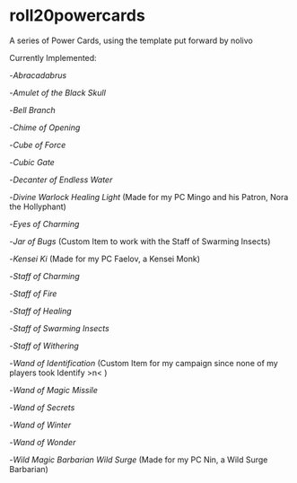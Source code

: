 # roll20powercards
A series of Power Cards, using the template put forward by nolivo

Currently Implemented:

-_Abracadabrus_

-_Amulet of the Black Skull_

-_Bell Branch_

-_Chime of Opening_

-_Cube of Force_

-_Cubic Gate_

-_Decanter of Endless Water_

-_Divine Warlock Healing Light_ (Made for my PC Mingo and his Patron, Nora the Hollyphant)

-_Eyes of Charming_

-_Jar of Bugs_ (Custom Item to work with the Staff of Swarming Insects)

-_Kensei Ki_ (Made for my PC Faelov, a Kensei Monk)

-_Staff of Charming_

-_Staff of Fire_

-_Staff of Healing_

-_Staff of Swarming Insects_

-_Staff of Withering_

-_Wand of Identification_ (Custom Item for my campaign since none of my players took Identify >n< )

-_Wand of Magic Missile_

-_Wand of Secrets_

-_Wand of Winter_

-_Wand of Wonder_

-_Wild Magic Barbarian Wild Surge_ (Made for my PC Nin, a Wild Surge Barbarian)
